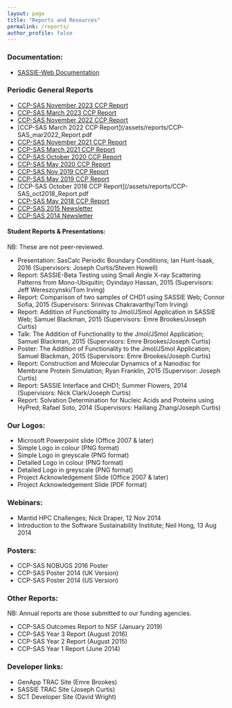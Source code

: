 ```yaml
---
layout: page
title: "Reports and Resources"
permalink: /reports/
author_profile: false
---
```


### Documentation:
* [SASSIE-Web Documentation](https://sassie-web.chem.utk.edu/sassie2/docs/)

### Periodic General Reports
* [CCP-SAS November 2023 CCP Report](/assets/reports/CCP-SAS_nov2023_Report.pdf)
* [CCP-SAS March 2023 CCP Report](/assets/reports/CCP-SAS_mar2023_Report.pdf)
* [CCP-SAS November 2022 CCP Report](/assets/reports/CCP-SAS_nov2022_Report.pdf)
* [CCP-SAS March 2022 CCP Report](/assets/reports/CCP-SAS_mar2022_Report.pdf
* [CCP-SAS November 2021 CCP Report](/assets/reports/CCP-SAS_nov2021_Report.pdf)
* [CCP-SAS March 2021 CCP Report](/assets/reports/CCP-SAS_mar2021_Report.pdf)
* [CCP-SAS October 2020 CCP Report](/assets/reports/CCP-SAS_oct2020_Report.pdf)
* [CCP-SAS May 2020 CCP Report](/assets/reports/CCP-SAS_may2020_Report.pdf)
* [CCP-SAS Nov 2019 CCP Report](/assets/reports/CCP-SAS_nov2019_Report.pdf)
* [CCP-SAS May 2019 CCP Report](/assets/reports/CCP-SAS_jun2019_Report.pdf)
* [CCP-SAS October 2018 CCP Report](/assets/reports/CCP-SAS_oct2018_Report.pdf
* [CCP-SAS May 2018 CCP Report](/assets/reports/CCP-SAS_may2018_Report.pdf)
* [CCP-SAS 2015 Newsletter](/assets/reports/CCPSAS-Newsletter-2-August2015.pdf)
* [CCP-SAS 2014 Newsletter](/assets/reports/CCPSAS-Newsletter-1-June2014.pdf)

#### Student Reports & Presentations:
NB: These are not peer-reviewed.
* Presentation: SasCalc Periodic Boundary Conditions; Ian Hunt-Isaak, 2016 (Supervisors: Joseph Curtis/Steven Howell)
* Report: SASSIE-Beta Testing using Small Angle X-ray Scattering Patterns from Mono-Ubiquitin; Oyindayo Hassan, 2015 (Supervisors: Jeff Wereszcynski/Tom Irving)
* Report: Comparison of two samples of CHD1 using SASSIE Web; Connor Sofia, 2015 (Supervisors: Srinivas Chakravarthy/Tom Irving)
* Report: Addition of Functionality to Jmol/JSmol Application in SASSIE Web; Samuel Blackman, 2015 (Supervisors: Emre Brookes/Joseph Curtis)
* Talk: The Addition of Functionality to the Jmol/JSmol Application; Samuel Blackman, 2015 (Supervisors: Emre Brookes/Joseph Curtis)
* Poster: The Addition of Functionality to the Jmol/JSmol Application; Samuel Blackman, 2015 (Supervisors: Emre Brookes/Joseph Curtis)
* Report: Construction and Molecular Dynamics of a Nanodisc for Membrane Protein Simulation; Ryan Franklin, 2015 (Supervisor: Joseph Curtis)
* Report: SASSIE Interface and CHD1; Summer Flowers, 2014 (Supervisors: Nick Clark/Joseph Curtis)
* Report: Solvation Determination for Nucleic Acids and Proteins using HyPred; Rafael Soto, 2014 (Supervisors: Hailiang Zhang/Joseph Curtis)

### Our Logos:
* Microsoft Powerpoint slide (Office 2007 & later)
* Simple Logo in colour (PNG format)
* Simple Logo in greyscale (PNG format)
* Detailed Logo in colour (PNG format)
* Detailed Logo in greyscale (PNG format)
* Project Acknowledgement Slide (Office 2007 & later)
* Project Acknowledgement Slide (PDF format)

### Webinars:
* Mantid HPC Challenges; Nick Draper, 12 Nov 2014
* Introduction to the Software Sustainability Institute; Neil Hong, 13 Aug 2014

### Posters:
* CCP-SAS NOBUGS 2016 Poster
* CCP-SAS Poster 2014 (UK Version)
* CCP-SAS Poster 2014 (US Version)

### Other Reports:
NB: Annual reports are those submitted to our funding agencies.
* CCP-SAS Outcomes Report to NSF (January 2019)
* CCP-SAS Year 3 Report (August 2016)
* CCP-SAS Year 2 Report (August 2015)
* CCP-SAS Year 1 Report (June 2014)

### Developer links:
* GenApp TRAC Site (Emre Brookes)
* SASSIE TRAC Site (Joseph Curtis)
* SCT Developer Site (David Wright)
